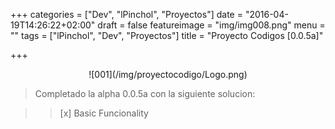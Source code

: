 +++
categories = ["Dev", "lPinchol", "Proyectos"]
date = "2016-04-19T14:26:22+02:00"
draft = false
featureimage = "img/img008.png"
menu = ""
tags = ["lPinchol", "Dev", "Proyectos"]
title = "Proyecto Codigos [0.0.5a]"

+++

<center>![001](/img/proyectocodigo/Logo.png)</center>

> Completado la alpha 0.0.5a con la siguiente solucion:

>> [x] Basic Funcionality